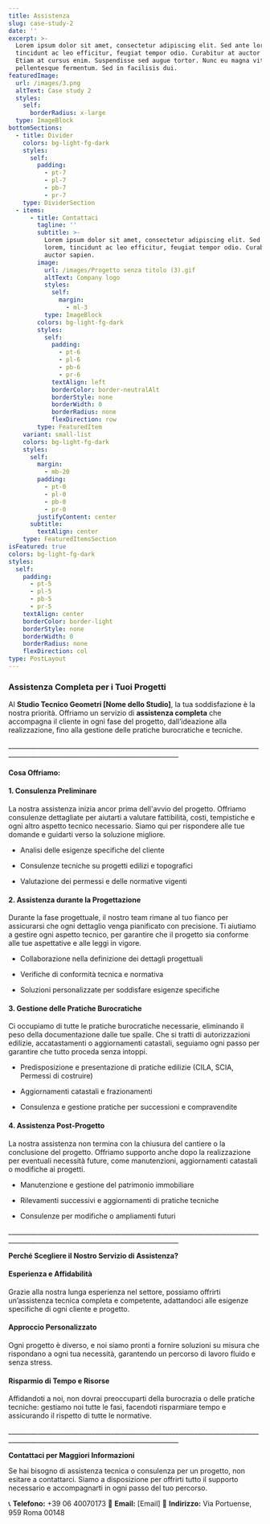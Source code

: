 ```yaml
---
title: Assistenza
slug: case-study-2
date: ''
excerpt: >-
  Lorem ipsum dolor sit amet, consectetur adipiscing elit. Sed ante lorem,
  tincidunt ac leo efficitur, feugiat tempor odio. Curabitur at auctor sapien.
  Etiam at cursus enim. Suspendisse sed augue tortor. Nunc eu magna vitae lorem
  pellentesque fermentum. Sed in facilisis dui.
featuredImage:
  url: /images/3.png
  altText: Case study 2
  styles:
    self:
      borderRadius: x-large
  type: ImageBlock
bottomSections:
  - title: Divider
    colors: bg-light-fg-dark
    styles:
      self:
        padding:
          - pt-7
          - pl-7
          - pb-7
          - pr-7
    type: DividerSection
  - items:
      - title: Contattaci
        tagline: ''
        subtitle: >-
          Lorem ipsum dolor sit amet, consectetur adipiscing elit. Sed ante
          lorem, tincidunt ac leo efficitur, feugiat tempor odio. Curabitur at
          auctor sapien.
        image:
          url: /images/Progetto senza titolo (3).gif
          altText: Company logo
          styles:
            self:
              margin:
                - ml-3
          type: ImageBlock
        colors: bg-light-fg-dark
        styles:
          self:
            padding:
              - pt-6
              - pl-6
              - pb-6
              - pr-6
            textAlign: left
            borderColor: border-neutralAlt
            borderStyle: none
            borderWidth: 0
            borderRadius: none
            flexDirection: row
        type: FeaturedItem
    variant: small-list
    colors: bg-light-fg-dark
    styles:
      self:
        margin:
          - mb-20
        padding:
          - pt-0
          - pl-0
          - pb-0
          - pr-0
        justifyContent: center
      subtitle:
        textAlign: center
    type: FeaturedItemsSection
isFeatured: true
colors: bg-light-fg-dark
styles:
  self:
    padding:
      - pt-5
      - pl-5
      - pb-5
      - pr-5
    textAlign: center
    borderColor: border-light
    borderStyle: none
    borderWidth: 0
    borderRadius: none
    flexDirection: col
type: PostLayout
---
```

### **Assistenza Completa per i Tuoi Progetti**

Al **Studio Tecnico Geometri \[Nome dello Studio]**, la tua soddisfazione è la nostra priorità. Offriamo un servizio di **assistenza completa** che accompagna il cliente in ogni fase del progetto, dall’ideazione alla realizzazione, fino alla gestione delle pratiche burocratiche e tecniche.

\_\_\_\_\_\_\_\_\_\_\_\_\_\_\_\_\_\_\_\_\_\_\_\_\_\_\_\_\_\_\_\_\_\_\_\_\_\_\_\_\_\_\_\_\_\_\_\_\_\_\_\_\_\_\_\_\_\_\_\_\_\_\_\_\_\_\_\_\_\_\_\_\_\_\_\_\_\_\_\_\_\_\_\_\_\_\_\_\_\_\_\_\_\_\_\_\_\_\_\_\_\_\_\_\_\_\_\_\_\_\_\_\_\_\_\_\_\_\_\_\_\_\_\_\_\_\_\_\_\_\_

#### **Cosa Offriamo:**

#### 1. **Consulenza Preliminare**

La nostra assistenza inizia ancor prima dell'avvio del progetto. Offriamo consulenze dettagliate per aiutarti a valutare fattibilità, costi, tempistiche e ogni altro aspetto tecnico necessario. Siamo qui per rispondere alle tue domande e guidarti verso la soluzione migliore.

*   Analisi delle esigenze specifiche del cliente

*   Consulenze tecniche su progetti edilizi e topografici

*   Valutazione dei permessi e delle normative vigenti

#### 2. **Assistenza durante la Progettazione**

Durante la fase progettuale, il nostro team rimane al tuo fianco per assicurarsi che ogni dettaglio venga pianificato con precisione. Ti aiutiamo a gestire ogni aspetto tecnico, per garantire che il progetto sia conforme alle tue aspettative e alle leggi in vigore.

*   Collaborazione nella definizione dei dettagli progettuali

*   Verifiche di conformità tecnica e normativa

*   Soluzioni personalizzate per soddisfare esigenze specifiche

#### 3. **Gestione delle Pratiche Burocratiche**

Ci occupiamo di tutte le pratiche burocratiche necessarie, eliminando il peso della documentazione dalle tue spalle. Che si tratti di autorizzazioni edilizie, accatastamenti o aggiornamenti catastali, seguiamo ogni passo per garantire che tutto proceda senza intoppi.

*   Predisposizione e presentazione di pratiche edilizie (CILA, SCIA, Permessi di costruire)

*   Aggiornamenti catastali e frazionamenti

*   Consulenza e gestione pratiche per successioni e compravendite

#### 4. **Assistenza Post-Progetto**

La nostra assistenza non termina con la chiusura del cantiere o la conclusione del progetto. Offriamo supporto anche dopo la realizzazione per eventuali necessità future, come manutenzioni, aggiornamenti catastali o modifiche ai progetti.

*   Manutenzione e gestione del patrimonio immobiliare

*   Rilevamenti successivi e aggiornamenti di pratiche tecniche

*   Consulenze per modifiche o ampliamenti futuri

\_\_\_\_\_\_\_\_\_\_\_\_\_\_\_\_\_\_\_\_\_\_\_\_\_\_\_\_\_\_\_\_\_\_\_\_\_\_\_\_\_\_\_\_\_\_\_\_\_\_\_\_\_\_\_\_\_\_\_\_\_\_\_\_\_\_\_\_\_\_\_\_\_\_\_\_\_\_\_\_\_\_\_\_\_\_\_\_\_\_\_\_\_\_\_\_\_\_\_\_\_\_\_\_\_\_\_\_\_\_\_\_\_\_\_\_\_\_\_\_\_\_\_\_\_\_\_\_\_\_\_

**Perché Scegliere il Nostro Servizio di Assistenza?**

#### **Esperienza e Affidabilità**

Grazie alla nostra lunga esperienza nel settore, possiamo offrirti un’assistenza tecnica completa e competente, adattandoci alle esigenze specifiche di ogni cliente e progetto.

#### **Approccio Personalizzato**

Ogni progetto è diverso, e noi siamo pronti a fornire soluzioni su misura che rispondano a ogni tua necessità, garantendo un percorso di lavoro fluido e senza stress.

#### **Risparmio di Tempo e Risorse**

Affidandoti a noi, non dovrai preoccuparti della burocrazia o delle pratiche tecniche: gestiamo noi tutte le fasi, facendoti risparmiare tempo e assicurando il rispetto di tutte le normative.

\_\_\_\_\_\_\_\_\_\_\_\_\_\_\_\_\_\_\_\_\_\_\_\_\_\_\_\_\_\_\_\_\_\_\_\_\_\_\_\_\_\_\_\_\_\_\_\_\_\_\_\_\_\_\_\_\_\_\_\_\_\_\_\_\_\_\_\_\_\_\_\_\_\_\_\_\_\_\_\_\_\_\_\_\_\_\_\_\_\_\_\_\_\_\_\_\_\_\_\_\_\_\_\_\_\_\_\_\_\_\_\_\_\_\_\_\_\_\_\_\_\_\_\_\_\_\_\_\_\_\_

**Contattaci per Maggiori Informazioni**

Se hai bisogno di assistenza tecnica o consulenza per un progetto, non esitare a contattarci. Siamo a disposizione per offrirti tutto il supporto necessario e accompagnarti in ogni passo del tuo percorso.

📞 **Telefono:** +39 06 40070173
📧 **Email:** \[Email]
🏢 **Indirizzo:** Via Portuense, 959 Roma 00148
